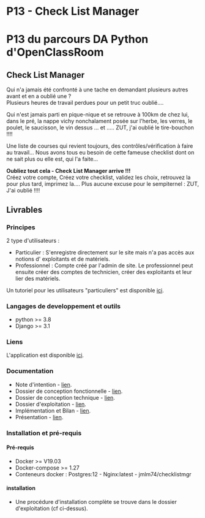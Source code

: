 # P13 - Check List Manager

# P13 du parcours DA Python d'OpenClassRoom

## Check List Manager
Qui n'a jamais été confronté à une tache en demandant plusieurs autres avant et en a oublié une ?  
Plusieurs heures de travail perdues pour un petit truc oublié....  

Qui n'est jamais parti en pique-nique et se retrouve à 100km de chez lui, dans le pré, la nappe vichy nonchalament posée sur l'herbe, les verres, le poulet, le saucisson, le vin dessus ... et ..... ZUT, j'ai oublié le tire-bouchon !!!!  

Une liste de courses qui revient toujours, des contrôles/vérification à faire au travail... Nous avons tous eu besoin de cette fameuse checklist dont on ne sait plus ou elle est, qui l'a faite...  

**Oubliez tout cela - Check List Manager arrive !!!**  
Créez votre compte, Créez votre checklist, validez les choix, retrouvez la pour plus tard, imprimez la.... Plus aucune excuse pour le sempiternel : ZUT, J'ai oublié !!!!  
  
  
## Livrables  

### Principes
2 type d'utilisateurs :  
- Particulier : S'enregistre directement sur le site mais n'a pas accès aux notions d' exploitants et de matériels.  
- Professionnel : Compte créé par l'admin de site. Le professionnel peut ensuite créer des comptes de technicien, créer des exploitants et leur lier des matériels.  
  
Un tutoriel pour les utilisateurs "particuliers" est disponible [ici](/Livrables/tutorial.pdf).  

### Langages de developpement et outils  
- python >= 3.8  
- Django >= 3.1  

### Liens
L'application est disponible [ici](https://www.jm-hayons74.fr).  

### Documentation  
- Note d'intention - [lien](/Livrables/Note_d_intention.pdf).  
- Dossier de conception fonctionnelle - [lien](/Livrables/P13_Dossier_Conception_Fonctionnelle.pdf).    
- Dossier de conception technique - [lien](/Livrables/P13_Dossier_Conception_Technique.pdf).    
- Dossier d'exploitation - [lien](/Livrables/P13_Dossier_Exploitation_Docker.pdf).    
- Implémentation et Bilan - [lien](/Livrables/Implementation_et_Bilan.pdf).    
- Présentation - [lien](/Livrables/presentation.pdf).    
 
 ### Installation et pré-requis  
 #### Pré-requis  
 - Docker >= V19.03  
 - Docker-compose >= 1.27  
 - Conteneurs docker : Postgres:12 - Nginx:latest - jmlm74/checklistmgr  
 
 #### installation  
 - Une procédure d'installation complète se trouve dans le dossier d'exploitation (cf ci-dessus).   
 